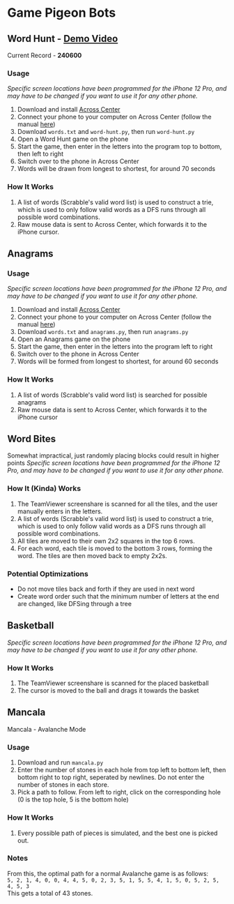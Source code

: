 # Game Pigeon Bots
## Word Hunt - [Demo Video](https://youtu.be/rOtLNpUU4B8)
Current Record - **240600**
### Usage
*Specific screen locations have been programmed for the iPhone 12 Pro, and may have to be changed if you want to use it for any other phone.*
1) Download and install [Across Center](http://www.acrosscenter.com/)
2) Connect your phone to your computer on Across Center (follow the manual [here](http://www.acrosscenter.com/manual/))
3) Download `words.txt` and `word-hunt.py`, then run `word-hunt.py`
4) Open a Word Hunt game on the phone
5) Start the game, then enter in the letters into the program top to bottom, then left to right
6) Switch over to the phone in Across Center
7) Words will be drawn from longest to shortest, for around 70 seconds

### How It Works
1) A list of words (Scrabble's valid word list) is used to construct a trie, which is used to only follow valid words as a DFS runs through all possible word combinations.
2) Raw mouse data is sent to Across Center, which forwards it to the iPhone cursor.

## Anagrams
### Usage
*Specific screen locations have been programmed for the iPhone 12 Pro, and may have to be changed if you want to use it for any other phone.*
1) Download and install [Across Center](http://www.acrosscenter.com/)
2) Connect your phone to your computer on Across Center (follow the manual [here](http://www.acrosscenter.com/manual/))
3) Download `words.txt` and `anagrams.py`, then run `anagrams.py`
4) Open an Anagrams game on the phone
5) Start the game, then enter in the letters into the program left to right
6) Switch over to the phone in Across Center
7) Words will be formed from longest to shortest, for around 60 seconds

### How It Works
1) A list of words (Scrabble's valid word list) is searched for possible anagrams
2) Raw mouse data is sent to Across Center, which forwards it to the iPhone cursor

## Word Bites
Somewhat impractical, just randomly placing blocks could result in higher points
*Specific screen locations have been programmed for the iPhone 12 Pro, and may have to be changed if you want to use it for any other phone.*
### How It (Kinda) Works
1) The TeamViewer screenshare is scanned for all the tiles, and the user manually enters in the letters.
2) A list of words (Scrabble's valid word list) is used to construct a trie, which is used to only follow valid words as a DFS runs through all possible word combinations.
3) All tiles are moved to their own 2x2 squares in the top 6 rows.
4) For each word, each tile is moved to the bottom 3 rows, forming the word. The tiles are then moved back to empty 2x2s.
### Potential Optimizations
- Do not move tiles back and forth if they are used in next word
- Create word order such that the minimum number of letters at the end are changed, like DFSing through a tree

## Basketball
*Specific screen locations have been programmed for the iPhone 12 Pro, and may have to be changed if you want to use it for any other phone.*
### How It Works
1) The TeamViewer screenshare is scanned for the placed basketball
2) The cursor is moved to the ball and drags it towards the basket

## Mancala
Mancala - Avalanche Mode
### Usage
1) Download and run `mancala.py`
2) Enter the number of stones in each hole from top left to bottom left, then bottom right to top right, seperated by newlines. Do not enter the number of stones in each store.
3) Pick a path to follow. From left to right, click on the corresponding hole (0 is the top hole, 5 is the bottom hole)
### How It Works
1) Every possible path of pieces is simulated, and the best one is picked out.
### Notes
From this, the optimal path for a normal Avalanche game is as follows:  
`5, 2, 1, 4, 0, 0, 4, 4, 5, 0, 2, 3, 5, 1, 5, 5, 4, 1, 5, 0, 5, 2, 5, 4, 5, 3`  
This gets a total of 43 stones.
